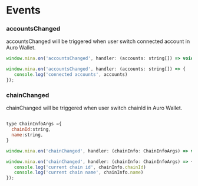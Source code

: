 # Events

### **accountsChanged**

accountsChanged will be triggered when user switch connected account in Auro Wallet.

```javascript
window.mina.on('accountsChanged', handler: (accounts: string[]) => void);
```

```javascript
window.mina.on('accountsChanged', handler: (accounts: string[]) => {
   console.log('connected accounts', accounts)
});
```

### **chainChanged**


chainChanged will be triggered when user switch chainId in Auro Wallet.

```javascript

type ChainInfoArgs ={
  chainId:string,
  name:string,
}

window.mina.on('chainChanged', handler: (chainInfo: ChainInfoArgs) => void);
```

```javascript
window.mina.on('chainChanged', handler: (chainInfo: ChainInfoArgs) => {
   console.log('current chain id', chainInfo.chainId)
   console.log('current chain name', chainInfo.name)
});
```
